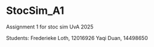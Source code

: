 # StocSim_A1
Assignment 1 for stoc sim UvA 2025

Students:
Frederieke Loth, 12016926
Yaqi Duan, 14498650